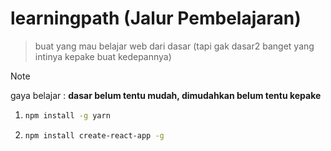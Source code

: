 # learningpath (Jalur Pembelajaran)
> buat yang mau belajar web dari dasar (tapi gak dasar2 banget yang intinya kepake buat kedepannya)

> [!NOTE]
> gaya belajar : **dasar belum tentu mudah, dimudahkan belum tentu kepake**

1. ```bash
   npm install -g yarn
   ```
2. ```bash
   npm install create-react-app -g
   ```
